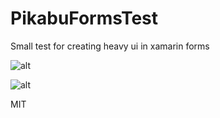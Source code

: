 # PikabuFormsTest
Small test for creating heavy ui in xamarin forms

![alt](http://i.imgur.com/5MFRXVE.png)

![alt](http://i.imgur.com/RLycM30.png)

MIT
